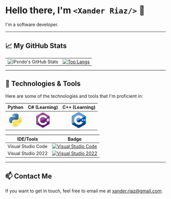 # Hello there, I'm `<Xander Riaz/>` 👋
I'm a software developer.

---

## 📈 My GitHub Stats

|   |   |
|:-:|:-:|
| ![iPxndo's GitHub Stats](https://github-readme-stats.vercel.app/api?username=iPxndo&show_icons=true&theme=dark) | [![Top Langs](https://github-readme-stats.vercel.app/api/top-langs/?username=iPxndo&layout=compact&theme=dark)](https://github.com/anuraghazra/github-readme-stats)

---

## 🔧 Technologies & Tools

Here are some of the technologies and tools that I'm proficient in:

| Python | C# (Learning) | C++ (Learning) |
|:------:|:----------:|:--:|
| <img src="https://raw.githubusercontent.com/devicons/devicon/master/icons/python/python-original.svg" width="50" height="50"> | <img src="https://raw.githubusercontent.com/devicons/devicon/master/icons/csharp/csharp-original.svg" width="50" height="50"> | <img src="https://raw.githubusercontent.com/devicons/devicon/master/icons/cplusplus/cplusplus-original.svg" width="50" height="50">

| IDE/Tools          | Badge                                                                                                                 |
|--------------------|-----------------------------------------------------------------------------------------------------------------------|
| Visual Studio Code | [![Visual Studio Code](https://img.shields.io/badge/-Visual%20Studio%20Code-007ACC?style=flat-square&logo=visual-studio-code&logoColor=white)](https://code.visualstudio.com/) |
| Visual Studio 2022 | [![Visual Studio 2022](https://img.shields.io/badge/-Visual%20Studio%202022-5C2D91?style=flat-square&logo=visual-studio&logoColor=white)](https://visualstudio.microsoft.com/vs/)   |

---

## 📫 Contact Me

If you want to get in touch, feel free to email me at [xander.riaz@gmail.com](mailto:xander.riaz@gmail.com).
